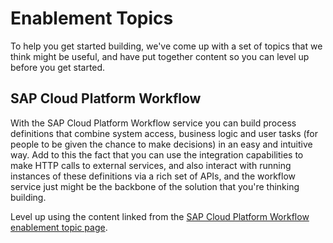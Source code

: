 # Enablement Topics

To help you get started building, we've come up with a set of topics that we think might be useful, and have put together content so you can
level up before you get started. 

## SAP Cloud Platform Workflow

With the SAP Cloud Platform Workflow service you can build process definitions that combine system access, business logic 
and user tasks (for people to be given the chance to make decisions) in an easy and intuitive way. Add to this the fact that you
can use the integration capabilities to make HTTP calls to external services, and also interact with running instances of 
these definitions via a rich set of APIs, and the workflow service just might be the backbone of the solution that you're 
thinking building.

Level up using the content linked from the [SAP Cloud Platform Workflow enablement topic page](./workflow.md).
